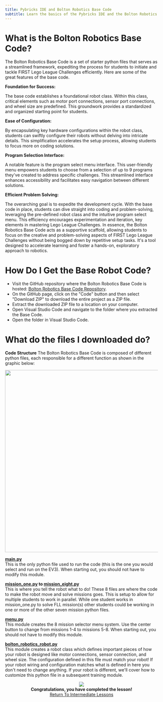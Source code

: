 ```yaml
---
title: Pybricks IDE and Bolton Robotics Base Code
subtitle: Learn the basics of the Pybricks IDE and the Bolton Robotics Base Code
---
```


# What is the Bolton Robotics Base Code?

The Bolton Robotics Base Code is a set of starter python files that serves as a streamlined framework, expediting the process for students to initiate and tackle FIRST Lego League Challenges efficiently. Here are some of the great features of the base code.

__Foundation for Success:__

The base code establishes a foundational robot class. Within this class, critical elements such as motor port connections, sensor port connections, and wheel size are predefined. This groundwork provides a standardized and organized starting point for students.

__Ease of Configuration:__

By encapsulating key hardware configurations within the robot class, students can swiftly configure their robots without delving into intricate details. This simplification accelerates the setup process, allowing students to focus more on coding solutions.

__Program Selection Interface:__

A notable feature is the program select menu interface. This user-friendly menu empowers students to choose from a selection of up to 9 programs they've created to address specific challenges. This streamlined interface enhances accessibility and facilitates easy navigation between different solutions.

__Efficient Problem Solving:__

The overarching goal is to expedite the development cycle. With the base code in place, students can dive straight into coding and problem-solving, leveraging the pre-defined robot class and the intuitive program select menu. This efficiency encourages experimentation and iteration, key elements in mastering Lego League Challenges.
In essence, the Bolton Robotics Base Code acts as a supportive scaffold, allowing students to focus on the creative and problem-solving aspects of FIRST Lego League Challenges without being bogged down by repetitive setup tasks. It's a tool designed to accelerate learning and foster a hands-on, exploratory approach to robotics.

# How Do I Get the Base Robot Code?
- Visit the GitHub repository where the Bolton Robotics Base Code is hosted: [Bolton Robotics Base Code Repository](https://github.com/fssfll/spike_basecode).
- On the GitHub page, click on the "Code" button and then select "Download ZIP" to download the entire project as a ZIP file.
- Extract the downloaded ZIP file to a location on your computer.
- Open Visual Studio Code and navigate to the folder where you extracted the Base Code.
- Open the folder in Visual Studio Code.

# What do the files I downloaded do?

__Code Structure__
The Bolton Robotics Base Code is composed of different python files, each responsible for a different function as shown in the graphic below:
<p  align="center"><img src="../../../images/spike_basecode.jpg" width=600></p>

__[main.py](https://github.com/fssfll/fll_basecode/blob/main/main.py)__
<BR>
This is the only python file used to run the code (this is the one you would select and run on the EV3).  When starting out, you should not have to modify this module. 

__[mission_one.py](https://github.com/fssfll/fll_basecode/blob/main/mission_one.py) to [mission_eight.py](https://github.com/fssfll/fll_basecode/blob/main/mission_eight.py)__
<BR>
This is where you tell the robot what to do!  These 8 files are where the code to make the robot move and solve missions goes.  This is setup to allow for multiple students to work in parallel.  While one student works in mission_one.py to solve FLL mission(s) other students could be working in one or more of the other seven mission python files. 

__[menu.py](https://github.com/fssfll/fll_basecode/blob/main/menu.py)__
<BR>
This module creates the 8 mission selector menu system.  Use the center button to change from missions 1-4 to missions 5-8.  When starting out, you should not have to modify this module.       

__[bolton_robotics_robot.py](https://github.com/fssfll/fll_basecode/blob/main/bolton_robotics_robot.py)__
<BR>
This module creates a robot class which defines important pieces of how your robot is designed like motor connections, sensor connection, and wheel size.  The configuration defined in this file must match your robot!  If your robot wiring and configuration matches what is defined in here you don't need to change anything.  If your robot is different, we'll cover how to customize this python file in a subsequent training module.   

<p align="center">
<IMG ALIGN="CENTER" SRC="https://fssfll.github.io/fssfll/images/finish.jpg">
<BR>
<B>Congratulations, you have completed the lesson!</B><BR>
<A HREF="https://fssfll.github.io/fssfll/spike/lessons/intermediate/">Return To Intermediate Lessons</A>
<BR>
 </P>
